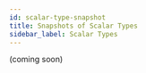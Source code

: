 ```yaml
---
id: scalar-type-snapshot
title: Snapshots of Scalar Types
sidebar_label: Scalar Types
---
```


(coming soon)
